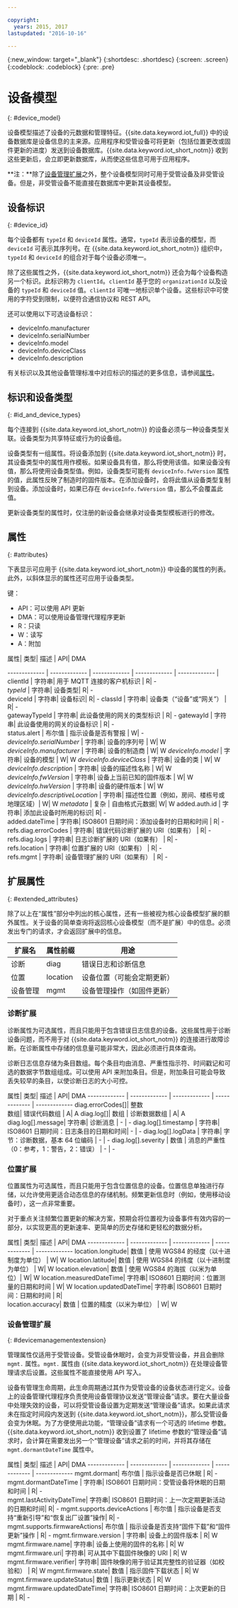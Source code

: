 ```yaml
---

copyright:
  years: 2015, 2017
lastupdated: "2016-10-16"

---
```


{:new_window: target="_blank"}
{:shortdesc: .shortdesc}
{:screen: .screen}
{:codeblock: .codeblock}
{:pre: .pre}


# 设备模型
{: #device_model}

设备模型描述了设备的元数据和管理特征。{{site.data.keyword.iot_full}} 中的设备数据库是设备信息的主来源。应用程序和受管设备可将更新（包括位置更改或固件更新的进度）发送到设备数据库。{{site.data.keyword.iot_short_notm}} 收到这些更新后，会立即更新数据库，从而使这些信息可用于应用程序。

**注：**除了[设备管理扩展](#devicemanagementextension)之外，整个设备模型同时可用于受管设备及非受管设备。但是，非受管设备不能直接在数据库中更新其设备模型。

## 设备标识
{: #device_id}

每个设备都有 `typeId` 和 `deviceId` 属性。通常，`typeId` 表示设备的模型，而 `deviceId` 可表示其序列号。在 {{site.data.keyword.iot_short_notm}} 组织中，`typeId` 和 `deviceId` 的组合对于每个设备必须唯一。

除了这些属性之外，{{site.data.keyword.iot_short_notm}} 还会为每个设备构造另一个标识。此标识称为 `clientId`。`clientId` 基于您的 `organizationId` 以及设备的 `typeId` 和 `deviceId` 值。`clientId` 可唯一地标识单个设备。这些标识中可使用的字符受到限制，以便符合通信协议和 REST API。

还可以使用以下可选设备标识：

- deviceInfo.manufacturer
- deviceInfo.serialNumber
- deviceInfo.model
- deviceInfo.deviceClass
- deviceInfo.description

有关标识以及其他设备管理标准中对应标识的描述的更多信息，请参阅[属性](#attributes)。


## 标识和设备类型
{: #id_and_device_types}

每个连接到 {{site.data.keyword.iot_short_notm}} 的设备必须与一种设备类型关联。设备类型为共享特征或行为的设备组。

设备类型有一组属性。将设备添加到 {{site.data.keyword.iot_short_notm}} 时，其设备类型中的属性用作模板。如果设备具有值，那么将使用该值。如果设备没有值，那么将使用设备类型值。例如，设备类型可能有 ``deviceInfo.fwVersion`` 属性的值，此属性反映了制造时的固件版本。在添加设备时，会将此值从设备类型复制到设备。添加设备时，如果已存在 ``deviceInfo.fwVersion`` 值，那么不会覆盖此值。

更新设备类型的属性时，仅注册的新设备会继承对设备类型模板进行的修改。

## 属性
{: #attributes}

下表显示可应用于 {{site.data.keyword.iot_short_notm}} 中设备的属性的列表。此外，以斜体显示的属性还可应用于设备类型。

键：
  - API：可以使用 API 更新
  - DMA：可以使用设备管理代理程序更新
  - R：只读
  - W：读写
  - A：附加

属性| 类型| 描述
| API| DMA

------------- | ------------- | ------------- | ------------- | -------------  |
        clientId      | 字符串| 用于 MQTT 连接的客户机标识           |  R|   -  
 *typeId*                         | 字符串| 设备类型|  R|   -  
 deviceId                         | 字符串| 设备标识|  R|    -
 classId                          | 字符串| 设备类（“设备”或“网关”）       |  R|   -  
        gatewayTypeId      | 字符串| 此设备使用的网关的类型标识             |  R|    -
 gatewayId                        | 字符串| 此设备使用的网关的设备标识                            |  R|   -  
        status.alert      | 布尔值 | 指示设备是否有警报         |  W|  -   
 *deviceInfo.serialNumber*        | 字符串| 设备的序列号               |  W|  W
 *deviceInfo.manufacturer*        | 字符串| 设备的制造商              |  W|  W
 *deviceInfo.model*               | 字符串| 设备的模型         |  W|  W
 *deviceInfo.deviceClass*         | 字符串| 设备的类           |  W|  W
 *deviceInfo.description*         | 字符串| 设备的描述性名称              |  W|  W
 *deviceInfo.fwVersion*           | 字符串| 设备上当前已知的固件版本                  |  W|  W
 *deviceInfo.hwVersion*           | 字符串| 设备的硬件版本                |  W|  W
 *deviceInfo.descriptiveLocation* | 字符串| 描述性位置（例如，房间、楼栋号或地理区域）|  W|  W
 *metadata*                       | 复杂   | 自由格式元数据|  W|  W
       added.auth.id       | 字符串| 添加此设备时所用的标识|  R|   -  
       added.dateTime       | 字符串| ISO8601 日期时间：添加设备时的日期和时间     |  R|    -
 refs.diag.errorCodes             | 字符串| 错误代码诊断扩展的 URI（如果有）                          |  R|   -  
       refs.diag.logs       | 字符串| 日志诊断扩展的 URI（如果有）          |  R|   -  
       refs.location       | 字符串| 位置扩展的 URI（如果有）         |  R|   -  
       refs.mgmt       | 字符串| 设备管理扩展的 URI（如果有）     |  R|    -



## 扩展属性
{: #extended_attributes}

除了以上在“属性”部分中列出的核心属性，还有一些被视为核心设备模型扩展的额外属性。关于设备的简单查询将返回核心设备模型（而不是扩展）中的信息。必须发出专门的请求，才会返回扩展中的信息。


扩展名     | 属性前缀            | 用途
------------- | ------------- | -------------                                         
 诊断   | diag| 错误日志和诊断信息
 位置| location| 设备位置（可能会定期更新）
设备管理| mgmt| 设备管理操作（如固件更新）


### 诊断扩展


诊断属性为可选属性，而且只能用于包含错误日志信息的设备。这些属性用于诊断设备问题，而不用于对 {{site.data.keyword.iot_short_notm}} 的连接进行故障诊断。在诊断属性中存储的信息量可能非常大，因此必须进行具体查询。

诊断日志信息存储为条目数组。每个条目均由消息、严重性指示符、时间戳记和可选的数据字节数组组成。可以使用 API 来附加条目。但是，附加条目可能会导致丢失较早的条目，以使诊断日志的大小可控。


属性| 类型| 描述
| API| DMA
------------- | ------------- | ------------- | ------------- | -------------
 diag.errorCodes[]| 整数        </br> 数组| 错误代码数组 |  A|  A
 diag.log[]| 数组              | 诊断数据数组     |  A|  A
 diag.log[].message| 字符串| 诊断消息   |  -   |    -
 diag.log[].timestamp | 字符串| ISO8601 日期时间：日志条目的日期和时间|  -   |    -
 diag.log[].logData   | 字符串| 字节：诊断数据，基本 64 位编码   |  -   |    -
 diag.log[].severity  | 数值               | 消息的严重性（0：参考，1：警告，2：错误）           |  -   |    -


### 位置扩展

位置属性为可选属性，而且只能用于包含位置信息的设备。位置信息单独进行存储，以允许使用更适合动态信息的存储机制。频繁更新信息时（例如，使用移动设备时），这一点非常重要。

对于重点关注频繁位置更新的解决方案，预期会将位置视为设备事件有效内容的一部分，以实现更高的更新速率、更简单的历史存储和更轻松的数据分析。


属性| 类型| 描述
| API| DMA
------------- | ------------- | ------------- | ------------- | -------------
 location.longitude| 数值               | 使用 WGS84 的经度（以十进制度为单位）       |  W|  W
 location.latitude| 数值               | 使用 WGS84 的纬度（以十进制度为单位）      |  W|  W
 location.elevation| 数值               | 使用 WGS84 的海拔（以米为单位）|  W|  W
 location.measuredDateTime| 字符串| ISO8601 日期时间：位置测量的日期和时间                     |  W|  W
 location.updatedDateTime| 字符串| ISO8601 日期时间：日期和时间        |  R|   
 location.accuracy| 数值               | 位置的精度（以米为单位）              |  W|  W


### 设备管理扩展
{: #devicemanagementextension}

管理属性仅适用于受管设备。受管设备休眠时，会变为非受管设备，并且会删除 ``mgmt.`` 属性。``mgmt.`` 属性由 {{site.data.keyword.iot_short_notm}} 在处理设备管理请求后设置。这些属性不能直接使用 API 写入。

设备有管理生命周期，此生命周期通过其作为受管设备的设备状态进行定义。设备上的设备管理代理程序负责使用设备管理协议发送“管理设备”请求。要在大量设备中处理失效的设备，可以将受管设备设置为定期发送“管理设备”请求。如果此请求未在指定时间段内发送到 {{site.data.keyword.iot_short_notm}}，那么受管设备会变为休眠。为了方便使用此功能，“管理设备”请求有一个可选的 lifetime 参数。{{site.data.keyword.iot_short_notm}} 收到设置了 lifetime 参数的“管理设备”请求时，会计算在需要发出另一个“管理设备”请求之前的时间，并将其存储在 ``mgmt.dormantDateTime`` 属性中。


属性| 类型| 描述
| API| DMA
------------- | ------------- | ------------- | ------------- | -------------
 mgmt.dormant| 布尔值 | 指示设备是否已休眠                |  R|  -
 mgmt.dormantDateTime           | 字符串| ISO8601 日期时间：受管设备将休眠的日期和时间       |  R|  -   
 mgmt.lastActivityDateTime| 字符串| ISO8601 日期时间：上一次定期更新活动的日期和时间|  R|    -
 mgmt.supports.deviceActions    | 布尔值 | 指示设备是否支持“重新引导”和“恢复出厂设置”操作|  R|   -  
 mgmt.supports.firmwareActions| 布尔值 | 指示设备是否支持“固件下载”和“固件更新”操作  |  R|     -
 mgmt.firmware.version          | 字符串| 设备上的固件版本                  |  R|  W
 mgmt.firmware.name| 字符串| 设备上使用的固件的名称                      |  R|  W
 mgmt.firmware.uri| 字符串| 可从其中下载固件映像的 URI                         |  R|  W
 mgmt.firmware.verifier| 字符串| 固件映像的用于验证其完整性的验证器（如校验和）         |  R|  W
 mgmt.firmware.state| 数值               | 指示固件下载状态                     |  R|  W
 mgmt.firmware.updateStatus| 数值               | 指示更新状态                   |  R|  W
 mgmt.firmware.updatedDateTime| 字符串| ISO8601 日期时间：上次更新的日期   |  R|    -
